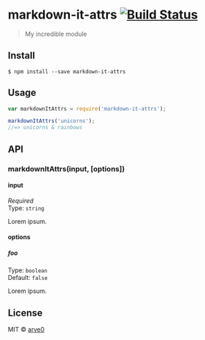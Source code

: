 # markdown-it-attrs [![Build Status](https://travis-ci.org/arve0/markdown-it-attrs.svg?branch=master)](https://travis-ci.org/arve0/markdown-it-attrs)

> My incredible module


## Install

```
$ npm install --save markdown-it-attrs
```


## Usage

```js
var markdownItAttrs = require('markdown-it-attrs');

markdownItAttrs('unicorns');
//=> unicorns & rainbows
```


## API

### markdownItAttrs(input, [options])

#### input

*Required*  
Type: `string`

Lorem ipsum.

#### options

##### foo

Type: `boolean`  
Default: `false`

Lorem ipsum.


## License

MIT © [arve0](https://github.com/arve0/markdown-it-attrs)
